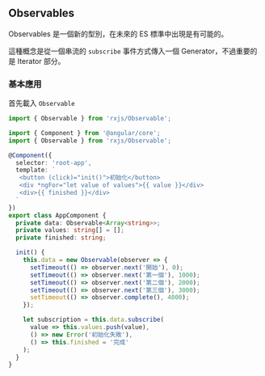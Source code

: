## Observables

Observables 是一個新的型別，在未來的 ES 標準中出現是有可能的。

這種概念是從一個串流的 `subscribe` 事件方式傳入一個 Generator，不過重要的是 Iterator 部分。

### 基本應用

首先載入 `Observable`
```ts
import { Observable } from 'rxjs/Observable';
```

```ts
import { Component } from '@angular/core';
import { Observable } from 'rxjs/Observable';

@Component({
  selector: 'root-app',
  template: `
   <button (click)="init()">初始化</button>
   <div *ngFor="let value of values">{{ value }}</div>
   <div>{{ finished }}</div>
  `
})
export class AppComponent {
  private data: Observable<Array<string>>;
  private values: string[] = [];
  private finished: string;

  init() {
    this.data = new Observable(observer => {
      setTimeout(() => observer.next('開始'), 0);
      setTimeout(() => observer.next('第一個'), 1000);
      setTimeout(() => observer.next('第二個'), 2000);
      setTimeout(() => observer.next('第三個'), 3000);
      setTimeout(() => observer.complete(), 4000);
    });

    let subscription = this.data.subscribe(
      value => this.values.push(value),
      () => new Error('初始化失敗'),
      () => this.finished = '完成'
    );
  }
}
```
